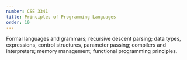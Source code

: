 ```yaml
---
number: CSE 3341
title: Principles of Programming Languages
order: 10
---
```

Formal languages and grammars; recursive descent parsing; data types, expressions, control structures, parameter passing; compilers and interpreters; memory management; functional programming principles. 